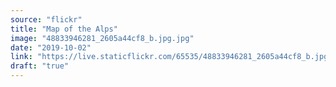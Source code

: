 ```yaml
---
source: "flickr"
title: "Map of the Alps"
image: "48833946281_2605a44cf8_b.jpg.jpg"
date: "2019-10-02"
link: "https://live.staticflickr.com/65535/48833946281_2605a44cf8_b.jpg"
draft: "true"
---
```

